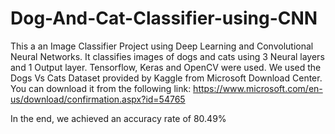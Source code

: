 # Dog-And-Cat-Classifier-using-CNN
This a an Image Classifier Project using Deep Learning and Convolutional Neural Networks.
It classifies images of dogs and cats using 3 Neural layers and 1 Output layer.
Tensorflow, Keras and OpenCV were used.
 We used the Dogs Vs Cats Dataset provided by Kaggle from Microsoft Download Center. 
 You can download it from the following link:
 https://www.microsoft.com/en-us/download/confirmation.aspx?id=54765
 
 In the end, we achieved an accuracy rate of 80.49%
